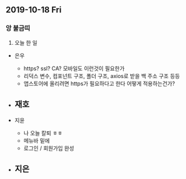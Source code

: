## 2019-10-18 Fri
### 앙 불금띠


1. 오늘 한 일
- 은우
    - https? ssl? CA? 모바일도 이런것이 필요한가
    - 리덕스 변수, 컴포넌트 구조, 폴더 구조, axios로 받을 백 주소 구조 등등
    - 앱스토어에 올리려면 https가 필요하다고 한다 어떻게 적용하는건가?

- 재호
    - 

- 지윤
  - 나 오늘 칼퇴 ㅎㅎ
  - 메뉴바 밑에
  - 로그인 / 회원가입 완성

- 지은
  - 

